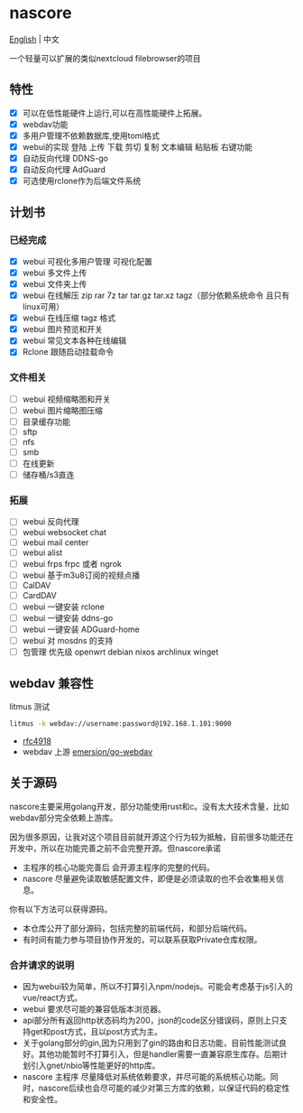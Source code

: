 # nascore

[English](README.md) | 中文

一个轻量可以扩展的类似nextcloud filebrowser的项目

## 特性

- [x] 可以在低性能硬件上运行,可以在高性能硬件上拓展。
- [x] webdav功能
- [x] 多用户管理不依赖数据库,使用toml格式
- [x] webui的实现 登陆 上传 下载 剪切 复制 文本编辑 粘贴板 右键功能
- [x] 自动反向代理 DDNS-go
- [x] 自动反向代理 AdGuard
- [x] 可选使用rclone作为后端文件系统

## 计划书

### 已经完成

- [x] webui 可视化多用户管理 可视化配置
- [x] webui 多文件上传
- [x] webui 文件夹上传
- [x] webui 在线解压 zip rar 7z tar tar.gz tar.xz tagz（部分依赖系统命令 且只有linux可用）
- [x] webui 在线压缩 tagz 格式
- [x] webui 图片预览和开关
- [x] webui 常见文本各种在线编辑
- [x] Rclone 跟随启动挂载命令

### 文件相关

- [ ] webui 视频缩略图和开关
- [ ] webui 图片缩略图压缩
- [ ] 目录缓存功能
- [ ] sftp
- [ ] nfs
- [ ] smb
- [ ] 在线更新
- [ ] 储存桶/s3直连

### 拓展

- [ ] webui 反向代理
- [ ] webui websocket chat
- [ ] webui mail center
- [ ] webui alist
- [ ] webui frps frpc 或者 ngrok
- [ ] webui 基于m3u8订阅的视频点播
- [ ] CalDAV
- [ ] CardDAV
- [ ] webui 一键安装 rclone
- [ ] webui 一键安装 ddns-go
- [ ] webui 一键安装 ADGuard-home
- [ ] webui 对 mosdns 的支持
- [ ] 包管理 优先级 openwrt debian nixos archlinux winget

## webdav 兼容性

litmus 测试

```sh
litmus -k webdav://username:password@192.168.1.101:9000
```

- [rfc4918](https://datatracker.ietf.org/doc/html/rfc4918)
- webdav 上游 [emersion/go-webdav](github.com/emersion/go-webdav)

## 关于源码

nascore主要采用golang开发，部分功能使用rust和c。没有太大技术含量，比如webdav部分完全依赖上游库。

因为很多原因，让我对这个项目目前就开源这个行为较为抵触，目前很多功能还在开发中，所以在功能完善之前不会完整开源。但nascore承诺

- 主程序的核心功能完善后 会开源主程序的完整的代码。
- nascore 尽量避免读取敏感配置文件，即便是必须读取的也不会收集相关信息。

你有以下方法可以获得源码。

- 本仓库公开了部分源码，包括完整的前端代码，和部分后端代码。
- 有时间有能力参与项目协作开发的，可以联系获取Private仓库权限。

### 合并请求的说明

- 因为webui较为简单，所以不打算引入npm/nodejs。可能会考虑基于js引入的vue/react方式。
- webui 要求尽可能的兼容低版本浏览器。
- api部分所有返回http状态码均为200，json的code区分错误码，原则上只支持get和post方式，且以post方式为主。
- 关于golang部分的gin,因为只用到了gin的路由和日志功能，目前性能测试良好。其他功能暂时不打算引入，但是handler需要一直兼容原生库存。后期计划引入gnet/nbio等性能更好的http库。
- nascore 主程序 尽量降低对系统依赖要求，并尽可能的系统核心功能。同时，nascore后续也会尽可能的减少对第三方库的依赖，以保证代码的稳定性和安全性。
